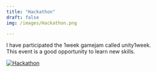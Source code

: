 ```yaml
---
title: "Hackathon"
draft: false
img: /images/Hackathon.png

---
```


I have participated the 1week gamejam called unity1week.  
This event is a good opportunity to learn new skills.  

[![Hackathon](/images/Hackathon.png)](https://unityroom.com/users/fva6q8shbdl3w2rgu9tj)

